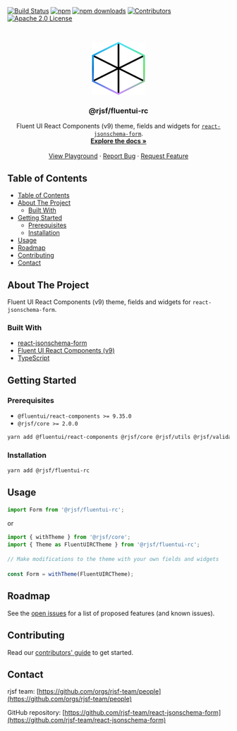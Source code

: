 [![Build Status][build-shield]][build-url]
[![npm][npm-shield]][npm-url]
[![npm downloads][npm-dl-shield]][npm-dl-url]
[![Contributors][contributors-shield]][contributors-url]
[![Apache 2.0 License][license-shield]][license-url]

<br />
<p align="center">
  <a href="https://github.com/rjsf-team/react-jsonschema-form">
    <img src="./logo.png" alt="Logo" width="120" height="120">
  </a>

  <h3 align="center">@rjsf/fluentui-rc</h3>

  <p align="center">
    Fluent UI React Components (v9) theme, fields and widgets for <a href="https://github.com/rjsf-team/react-jsonschema-form/"><code>react-jsonschema-form</code></a>.
    <br />
    <a href="https://rjsf-team.github.io/react-jsonschema-form/docs/"><strong>Explore the docs »</strong></a>
    <br />
    <br />
    <a href="https://rjsf-team.github.io/react-jsonschema-form/">View Playground</a>
    ·
    <a href="https://github.com/rjsf-team/react-jsonschema-form/issues">Report Bug</a>
    ·
    <a href="https://github.com/rjsf-team/react-jsonschema-form/issues">Request Feature</a>
  </p>
</p>

<!-- TABLE OF CONTENTS -->

## Table of Contents

- [Table of Contents](#table-of-contents)
- [About The Project](#about-the-project)
  - [Built With](#built-with)
- [Getting Started](#getting-started)
  - [Prerequisites](#prerequisites)
  - [Installation](#installation)
- [Usage](#usage)
- [Roadmap](#roadmap)
- [Contributing](#contributing)
- [Contact](#contact)

<!-- ABOUT THE PROJECT -->

## About The Project

Fluent UI React Components (v9) theme, fields and widgets for `react-jsonschema-form`.

### Built With

- [react-jsonschema-form](https://github.com/rjsf-team/react-jsonschema-form/)
- [Fluent UI React Components (v9)](https://react.fluentui.dev/)
- [TypeScript](https://www.typescriptlang.org/)

<!-- GETTING STARTED -->

## Getting Started

### Prerequisites

- `@fluentui/react-components >= 9.35.0`
- `@rjsf/core >= 2.0.0`

```bash
yarn add @fluentui/react-components @rjsf/core @rjsf/utils @rjsf/validator-ajv6
```

### Installation

```bash
yarn add @rjsf/fluentui-rc
```

<!-- USAGE EXAMPLES -->

## Usage

```js
import Form from '@rjsf/fluentui-rc';
```

or

```js
import { withTheme } from '@rjsf/core';
import { Theme as FluentUIRCTheme } from '@rjsf/fluentui-rc';

// Make modifications to the theme with your own fields and widgets

const Form = withTheme(FluentUIRCTheme);
```

<!-- ROADMAP -->

## Roadmap

See the [open issues](https://github.com/rjsf-team/react-jsonschema-form/issues) for a list of proposed features (and known issues).

<!-- CONTRIBUTING -->

## Contributing

Read our [contributors' guide](https://rjsf-team.github.io/react-jsonschema-form/docs/contributing/) to get started.

<!-- CONTACT -->

## Contact

rjsf team: [https://github.com/orgs/rjsf-team/people](https://github.com/orgs/rjsf-team/people)

GitHub repository: [https://github.com/rjsf-team/react-jsonschema-form](https://github.com/rjsf-team/react-jsonschema-form)

<!-- MARKDOWN LINKS & IMAGES -->
<!-- https://www.markdownguide.org/basic-syntax/#reference-style-links -->

[build-shield]: https://github.com/rjsf-team/react-jsonschema-form/workflows/CI/badge.svg
[build-url]: https://github.com/rjsf-team/react-jsonschema-form/actions
[contributors-shield]: https://img.shields.io/github/contributors/rjsf-team/react-jsonschema-form.svg
[contributors-url]: https://github.com/rjsf-team/react-jsonschema-form/graphs/contributors
[license-shield]: https://img.shields.io/badge/license-Apache%202.0-blue.svg?style=flat-square
[license-url]: https://choosealicense.com/licenses/apache-2.0/
[npm-shield]: https://img.shields.io/npm/v/@rjsf/fluent-ui/latest.svg?style=flat-square
[npm-url]: https://www.npmjs.com/package/@rjsf/fluent-ui
[npm-dl-shield]: https://img.shields.io/npm/dm/@rjsf/fluent-ui.svg?style=flat-square
[npm-dl-url]: https://www.npmjs.com/package/@rjsf/fluent-ui
[product-screenshot]: https://raw.githubusercontent.com/rjsf-team/react-jsonschema-form/59a8206e148474bea854bbb004f624143fbcbac8/packages/fluent-ui/screenshot.png
